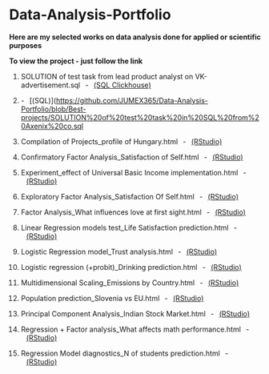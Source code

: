 # Data-Analysis-Portfolio
**Here are my selected works on data analysis done for applied or scientific purposes**    

      
**To view the project - just follow the link**

1) SOLUTION of test task from lead product analyst on VK-advertisement.sql⠀-⠀[(SQL Clickhouse)](
   https://github.com/JUMEX365/Data-Analysis-Portfolio/blob/Best-projects/SQL%20Clickhouse_SOLUTION%20of%20test%20task%20from%20lead%20product%20analyst%20on%20VK%20(advertisement).sql)

2) -⠀[(SQL)](https://github.com/JUMEX365/Data-Analysis-Portfolio/blob/Best-projects/SOLUTION%20of%20test%20task%20in%20SQL%20from%20Axenix%20co.sql

3) Compilation of Projects_profile of Hungary.html⠀-⠀[(RStudio)](   
   https://htmlpreview.github.io/?https://github.com/JUMEX365/Data-Analysis-Portfolio/blob/Best-projects/Compilation%20of%20Projects_profile%20of%20Hungary.html)
   
4) Confirmatory Factor Analysis_Satisfaction of Self.html⠀-⠀[(RStudio)](  
   https://htmlpreview.github.io/?https://github.com/JUMEX365/Data-Analysis-Portfolio/blob/Best-projects/Confirmatory%20Factor%20Analysis_Satisfaction%20of%20Self.html)

5) Experiment_effect of Universal Basic Income implementation.html⠀-⠀[(RStudio)](
   https://htmlpreview.github.io/?https://github.com/JUMEX365/Data-Analysis-Portfolio/blob/Best-projects/Experiment_effect%20of%20Universal%20Basic%20Income%20implementation.html)

6) Exploratory Factor Analysis_Satisfaction Of Self.html⠀-⠀[(RStudio)](
   https://htmlpreview.github.io/?https://github.com/JUMEX365/Data-Analysis-Portfolio/blob/Best-projects/Exploratory%20Factor%20Analysis_Satisfaction%20Of%20Self.html)

7) Factor Analysis_What influences love at first sight.html⠀-⠀[(RStudio)](
   https://htmlpreview.github.io/?https://github.com/JUMEX365/Data-Analysis-Portfolio/blob/Best-projects/Factor%20Analysis_What%20influences%20love%20at%20first%20sight.html)

8) Linear Regression models test_Life Satisfaction prediction.html⠀-⠀[(RStudio)](
   https://htmlpreview.github.io/?https://github.com/JUMEX365/Data-Analysis-Portfolio/blob/Best-projects/Linear%20Regression%20models%C2%A0test_Life%20Satisfaction%20prediction.html)

9) Logistic Regression model_Trust analysis.html⠀-⠀[(RStudio)](
   https://htmlpreview.github.io/?https://github.com/JUMEX365/Data-Analysis-Portfolio/blob/Best-projects/Logistic%20Regression%20model_Trust%20analysis.html)

10) Logistic regression (+probit)_Drinking prediction.html⠀-⠀[(RStudio)](
   https://htmlpreview.github.io/?https://github.com/JUMEX365/Data-Analysis-Portfolio/blob/Best-projects/Logistic%20regression%C2%A0(%2Bprobit)_Drinking%20prediction.html)

11) Multidimensional Scaling_Emissions by Country.html⠀-⠀[(RStudio)](
   https://htmlpreview.github.io/?https://github.com/JUMEX365/Data-Analysis-Portfolio/blob/Best-projects/Multidimensional%20Scaling_Emissions%20by%20Country.html)

12) Population prediction_Slovenia vs EU.html⠀-⠀[(RStudio)](
   https://htmlpreview.github.io/?https://github.com/JUMEX365/Data-Analysis-Portfolio/blob/Best-projects/Population%20prediction_Slovenia%20vs%20EU.html)

13) Principal Component Analysis_Indian Stock Market.html⠀-⠀[(RStudio)](
   https://htmlpreview.github.io/?https://github.com/JUMEX365/Data-Analysis-Portfolio/blob/Best-projects/Principal%20Component%20Analysis_Indian%20Stock%20Market.html)

14) Regression + Factor analysis_What affects math performance.html⠀-⠀[(RStudio)](
   https://htmlpreview.github.io/?https://github.com/JUMEX365/Data-Analysis-Portfolio/blob/Best-projects/Regression%20%2B%20Factor%20analysis_What%20affects%20math%20performance%C2%A0.html)

15) Regression Model diagnostics_N of students prediction.html⠀-⠀[(RStudio)]( 
   https://htmlpreview.github.io/?https://github.com/JUMEX365/Data-Analysis-Portfolio/blob/Best-projects/Regression%20Model%20diagnostics_N%20of%20students%20prediction.html)

   
